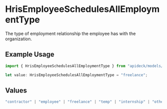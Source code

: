 # HrisEmployeeSchedulesAllEmploymentType

The type of employment relationship the employee has with the organization.

## Example Usage

```typescript
import { HrisEmployeeSchedulesAllEmploymentType } from "apideck/models/operations";

let value: HrisEmployeeSchedulesAllEmploymentType = "freelance";
```

## Values

```typescript
"contractor" | "employee" | "freelance" | "temp" | "internship" | "other"
```